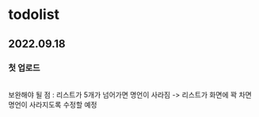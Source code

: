 # todolist

<h2>2022.09.18</h2>
<h3>첫 업로드</h3>
<br>
보완해야 될 점 : 리스트가 5개가 넘어가면 명언이 사라짐 
-> 리스트가 화면에 꽉 차면 명언이 사라지도록 수정할 예정
